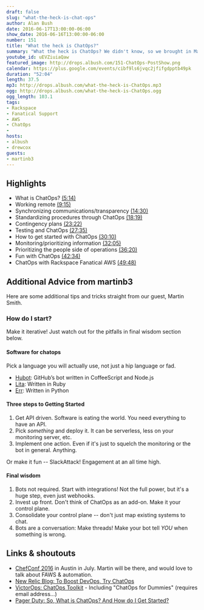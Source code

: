 ```yaml
---
draft: false
slug: "what-the-heck-is-chat-ops"
author: Alan Bush
date: 2016-06-17T13:00:00-06:00
show_date: 2016-06-16T13:00:00-06:00
number: 151
title: "What the heck is ChatOps?"
summary: "What the heck is ChatOps? We didn't know, so we brought in Martin Smith, from Rackspace's Fanatical Support for AWS team to share how they define ChatOps on their team, what problems ChatOps solves, how we're using it to help our customers. This was a great show, full of useful information, and maybe, just maybe, a surprise visit from comedic legend Martin Short."
youtube_id: uEVZiuiaQaw
featured_image: http://drops.albush.com/151-ChatOps-PostShow.png
calendar: https://plus.google.com/events/cibf9ls6jvqc2jfifgdpptb49pk
duration: "52:04"
length: 37.5
mp3: http://drops.albush.com/what-the-heck-is-ChatOps.mp3
ogg: http://drops.albush.com/what-the-heck-is-ChatOps.ogg
ogg_length: 103.1
tags:
- Rackspace
- Fanatical Support
- AWS
- ChatOps
-
hosts:
- albush
- drewcox
guests:
- martinb3
---
```


<!--more-->

## Highlights

- What is ChatOps? [(5:14)](https://youtu.be/uEVZiuiaQaw?t=5m14s)
- Working remote [(9:15)](https://youtu.be/uEVZiuiaQaw?t=9m15s)
- Synchronizing communications/transparency [(14:30)](https://youtu.be/uEVZiuiaQaw?t=14m30s)
- Standardizing procedures through ChatOps [(18:19)](https://youtu.be/uEVZiuiaQaw?t=18m19s)
- Contingency plans [(23:22)](https://youtu.be/uEVZiuiaQaw?t=23m22s)
- Testing and ChatOps [(27:35)](https://youtu.be/uEVZiuiaQaw?t=27m35s)
- How to get started with ChatOps [(30:10)](https://youtu.be/uEVZiuiaQaw?t=30m10s)
- Monitoring/prioritizing information [(32:05)](https://youtu.be/uEVZiuiaQaw?t=32m05s)
- Prioritizing the people side of operations [(36:20)](https://youtu.be/uEVZiuiaQaw?t=36m20s)
- Fun with ChatOps [(42:34)](https://youtu.be/uEVZiuiaQaw?t=42m34s)
- ChatOps with Rackspace Fanatical AWS [(49:48)](https://youtu.be/uEVZiuiaQaw?t=49m48s)

## Additional Advice from martinb3

Here are some additional tips and tricks straight from our guest, Martin Smith.

### How do I start?

Make it iterative! Just watch out for the pitfalls in final wisdom section below.

#### Software for chatops

Pick a language you will actually use, not just a hip language or fad.

- [Hubot][1]: GitHub’s bot written in CoffeeScript and Node.js
- [Lita][2]: Written in Ruby
- [Err][3]: Written in Python

#### Three steps to Getting Started

1. Get API driven. Software is eating the world. You need everything to have an API.
1. Pick _something_ and deploy it. It can be serverless, less on your monitoring server, etc.
1. Implement one action. Even if it's just to squelch the monitoring or the bot in general. Anything.

Or make it fun -- SlackAttack! Engagement at an all time high.  

<!--- BTW, Alan has won the last three Slack Attack competitions in a row. Just saying. --->


#### Final wisdom

1. Bots not required. Start with integrations! Not the full power, but it's a huge step, even just webhooks.
1. Invest up front. Don't think of ChatOps as an add-on. Make it your control plane.
1. Consolidate your control plane -- don't just map existing systems to chat.
1. Bots are a conversation: Make threads! Make your bot tell *YOU* when something is wrong.

## Links & shoutouts

- [ChefConf 2016][4] in Austin in July. Martin will be there, and would love to talk about FAWS & automation.
- [New Relic Blog: To Boost DevOps, Try ChatOps][5]
- [VictorOps: ChatOps Toolkit][6] - Including "ChatOps for Dummies" (requires email address...)
- [Pager Duty: So, What is ChatOps? And How do I Get Started?][7]


[1]: https://hubot.github.com/
[2]: https://www.lita.io/
[3]: http://errbot.net/
[4]: https://chefconf.chef.io/
[5]: https://blog.newrelic.com/2015/08/18/chatops/
[6]: https://victorops.com/chatops/
[7]: https://www.pagerduty.com/blog/what-is-chatops/
